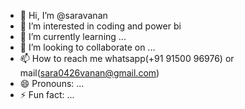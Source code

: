 - 👋 Hi, I’m @saravanan
- 👀 I’m interested in coding and power bi
- 🌱 I’m currently learning ...
- 💞️ I’m looking to collaborate on ...
- 📫 How to reach me whatsapp(+91 91500 96976) or mail(sara0426vanan@gmail.com)
- 😄 Pronouns: ...
- ⚡ Fun fact: ...

<!---
saravanan269/saravanan269 is a ✨ special ✨ repository because its `README.md` (this file) appears on your GitHub profile.
You can click the Preview link to take a look at your changes.
--->
